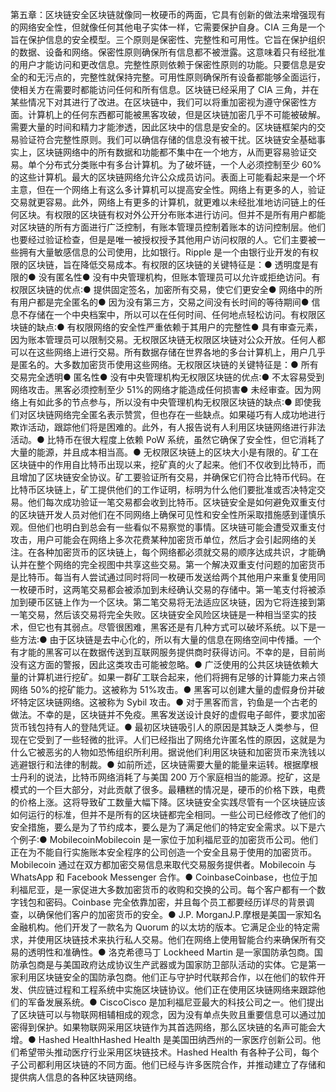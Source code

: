 第五章：区块链安全区块链就像同一枚硬币的两面，它具有创新的做法来增强现有的网络安全性，但就像任何其他电子实体一样，它需要保护自身。CIA 三角是一个旨在保护信息的安全模型。三个原则是保密性、完整性和可用性。它旨在保护组织的数据、设备和网络。保密性原则确保所有信息都不被泄露。这意味着只有经批准的用户才能访问和更改信息。完整性原则依赖于保密性原则的功能。只要信息是安全的和无污点的，完整性就保持完整。可用性原则确保所有设备都能够全面运行，使相关方在需要时都能访问任何和所有信息。区块链已经采用了 CIA 三角，并在某些情况下对其进行了改进。在区块链中，我们可以将重加密视为遵守保密性方面。计算机上的任何东西都可能被黑客攻破，但是区块链加密几乎不可能被破解。需要大量的时间和精力才能渗透，因此区块中的信息是安全的。区块链框架内的交易验证符合完整性原则。我们可以确信存储的信息没有被干扰。区块链安全基础事实上，区块链网络中的所有数据和功能都不集中在一个地方，从而更容易验证交易。单个分布式分类账中有多台计算机。为了破坏链，一个人必须控制至少 60%的这些计算机。最大的区块链网络允许公众成员访问。表面上可能看起来是一个坏主意，但在一个网络上有这么多计算机可以提高安全性。网络上有更多的人，验证交易就更容易。此外，网络上有更多的计算机，就更难以未经批准地访问链上的任何区块。有权限的区块链有权对外公开分布账本进行访问。但并不是所有用户都能对区块链的所有方面进行广泛控制，有账本管理员控制着账本的访问控制层。他们也要经过验证检查，但是是唯一被授权授予其他用户访问权限的人。它们主要被一些拥有大量敏感信息的公司使用，比如银行。Ripple 是一个由银行业开发的有权限的区块链，旨在降低交易成本。有权限的区块链的关键特征是：● 透明度是有限的● 没有匿名性● 没有中央管理机构，但账本管理员可以允许或拒绝访问。有权限区块链的优点:● 提供固定签名，加密所有交易，使它们更安全● 网络中的所有用户都是完全匿名的● 因为没有第三方，交易之间没有长时间的等待期间● 信息不存储在一个中央档案中，所以可以在任何时间、任何地点轻松访问。有权限区块链的缺点:● 有权限网络的安全性严重依赖于其用户的完整性● 具有审查元素，因为账本管理员可以限制交易。无权限区块链无权限区块链对公众开放。任何人都可以在这些网络上进行交易。所有数据存储在世界各地的多台计算机上，用户几乎是匿名的。大多数加密货币使用这些网络。无权限区块链的关键特征是：● 所有交易完全透明● 匿名性● 没有中央管理机构无权限区块链的优点:● 不太容易受到网络攻击。黑客必须控制至少 51%的网络才能造成任何损害● 未经审查。因为网络上有如此多的节点参与，所以没有中央管理机构无权限区块链的缺点:● 即使我们对区块链网络完全匿名表示赞赏，但也存在一些缺点。如果碰巧有人成功地进行欺诈活动，跟踪他们将是困难的。此外，有人报告说有人利用区块链网络进行非法活动。● 比特币在很大程度上依赖 PoW 系统，虽然它确保了安全性，但它消耗了大量的能源，并且成本相当高。● 无权限区块链上的区块大小是有限的。矿工在区块链中的作用自比特币出现以来，挖矿真的火了起来。他们不仅收到比特币，而且增加了区块链安全协议。矿工要验证所有交易，并确保它们符合比特币代码。在比特币区块链上，矿工提供他们的工作证明，标明为什么他们要批准或否决特定交易。他们每次成功验证一笔交易都会收到比特币。区块链安全是如何避免双重支付的区块链开发人员对他们在不同网络上确保可见性和安全性所采取措施感到谨慎乐观。但他们也明白到总会有一些看似不易察觉的事情。区块链可能会遭受双重支付攻击，用户可能会在网络上多次花费某种加密货币单位，然后才会引起网络的关注。在各种加密货币的区块链上，每个网络都必须就交易的顺序达成共识，才能确认并在整个网络的完全视图中共享这些交易。第一个解决双重支付问题的加密货币是比特币。每当有人尝试通过同时将同一枚硬币发送给两个其他用户来重复使用同一枚硬币时，这两笔交易都会被添加到未经确认交易的存储中。第一笔支付将被添加到硬币区链上作为一个区块。第二笔交易将无法适应区块链，因为它将连接到第一笔交易，然后该交易将完全失败。区块链安全风险区块链是一种相当坚实的技术，但它也有其弱点。尽管很困难，黑客还是有几种方式可以破坏系统。以下是一些方法:● 由于区块链是去中心化的，所以有大量的信息在网络空间中传播。一个有才能的黑客可以在数据传送到互联网服务提供商时获得访问。不幸的是，目前尚没有这方面的警报，因此这类攻击可能被忽略。● 广泛使用的公共区块链依赖大量的计算机进行挖矿。如果一群矿工联合起来，他们将拥有足够的计算能力来占领网络 50%的挖矿能力。这被称为 51%攻击。● 黑客可以创建大量的虚假身份并破坏特定区块链网络。这被称为 Sybil 攻击。● 对于黑客而言，钓鱼是一个古老的做法。不幸的是，区块链并不免疫。黑客发送设计良好的虚假电子邮件，要求加密货币钱包持有人的登陆凭证。● 最初区块链吸引人的原因是其缺乏人类参与，但现在它受到了一些轻微的批评。人们已经指出了网络允许匿名性的原因，这就是为什么它被恶劣的人物如恐怖组织所利用。据说他们利用区块链和加密货币来洗钱以逃避银行和法律的制裁。● 如前所述，区块链需要大量的能量来运转。根据摩根士丹利的说法，比特币网络消耗了与美国 200 万个家庭相当的能源。挖矿，这是模式的一个巨大部分，对此贡献了很多。最糟糕的情况是，硬币的价格下跌，电费的价格上涨。这将导致矿工数量大幅下降。区块链安全实践尽管有一个区块链应该如何运行的标准，但并不是所有的区块链都完全相同。一些公司已经修改了他们的安全措施，要么是为了节约成本，要么是为了满足他们的特定安全需求。以下是六个例子:● MobilecoinMobilecoin 是一家位于加利福尼亚的加密货币公司。他们正在为不能自行实施账本安全程序的公司创造一个安全且易于使用的加密货币。Mobilecoin 通过在双方都加密交易信息来取代交易服务提供者。Mobilecoin 与 WhatsApp 和 Facebook Messenger 合作。● CoinbaseCoinbase，也位于加利福尼亚，是一家促进大多数加密货币的收购和交换的公司。每个客户都有一个数字钱包和密码。Coinbase 完全依靠加密，并且每个员工都要经历详尽的背景调查，以确保他们客户的加密货币的安全。● J.P. MorganJ.P.摩根是美国一家知名金融机构。他们开发了一款名为 Quorum 的以太坊的版本。它满足企业的特定需求，并使用区块链技术来执行私人交易。他们在网络上使用智能合约来确保所有交易的透明性和准确性。● 洛克希德马丁 Lockheed Martin 是一家国防承包商。国防承包商是与美国政府达成协议生产武器或为国家防卫部队活动的实体。它是第一家利用区块链安全的国防承包商。他们正与守护时代联邦合作，以在他们的软件开发、供应链过程和工程系统中实施区块链协议。他们正在使用区块链网络来跟踪他们的军备发展系统。● CiscoCisco 是加利福尼亚最大的科技公司之一。他们提出了区块链可以与物联网相辅相成的观念，因为没有单点失败且重要信息可以通过加密得到保护。如果物联网采用区块链作为其首选网络，那么区块链的名声可能会大增。● Hashed HealthHashed Health 是美国田纳西州的一家医疗创新公司。他们希望带头推动医疗行业采用区块链技术。Hashed Health 有各种子公司，每个子公司都利用区块链的不同方面。他们已经与许多医院合作，并推动建立了存储和提供病人信息的各种区块链网络。
